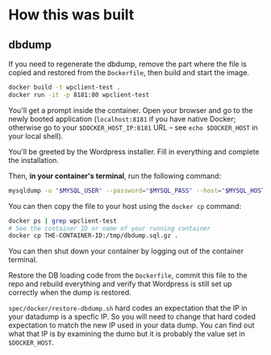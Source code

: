 # How this was built

## dbdump

If you need to regenerate the dbdump, remove the part where the file is copied and restored from the `Dockerfile`, then build and start the image.

```bash
docker build -t wpclient-test .
docker run -it -p 8181:80 wpclient-test
```

You'll get a prompt inside the container. Open your browser and go to the newly booted application (`localhost:8181` if you have native Docker; otherwise go to your `$DOCKER_HOST_IP:8181` URL – see `echo $DOCKER_HOST` in your local shell).

You'll be greeted by the Wordpress installer. Fill in everything and complete the installation.

Then, **in your container's terminal**, run the following command:

```bash
mysqldump -u "$MYSQL_USER" --password="$MYSQL_PASS" --host="$MYSQL_HOST" "$MYSQL_DB" | gzip -9 > /tmp/dbdump.sql.gz
```

You can then copy the file to your host using the `docker cp` command:

```bash
docker ps | grep wpclient-test
# See the container ID or name of your running container
docker cp THE-CONTAINER-ID:/tmp/dbdump.sql.gz .
```

You can then shut down your container by logging out of the container terminal.

Restore the DB loading code from the `Dockerfile`, commit this file to the repo and rebuild everything and verify that Wordpress is still set up correctly when the dump is restored.

`spec/docker/restore-dbdump.sh` hard codes an expectation that the IP in your
datadump is a specfic IP. So you will need to change that hard coded
expectation to match the new IP used in your data dump. You can find out what
that IP is by examining the dumo but it is probably the value set in `$DOCKER_HOST`.
